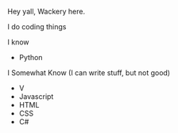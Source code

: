 
Hey yall, Wackery here.

I do coding things

I know 
- Python

I Somewhat Know (I can write stuff, but not good)
- V
- Javascript
- HTML
- CSS
- C#


